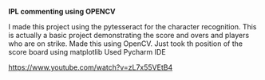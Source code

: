 **IPL commenting using OPENCV**

I made this project using the pytesseract for the character
recognition. This is actually a basic project demonstrating the score and overs and players who are on strike.
Made this using OpenCV. 
Just took th position of the score board using matplotlib
Used Pycharm IDE

https://www.youtube.com/watch?v=zL7x55VEtB4